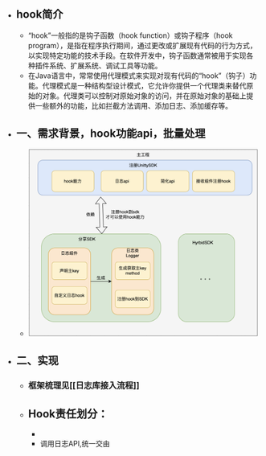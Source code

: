 - ## hook简介
	- “hook”一般指的是钩子函数（hook function）或钩子程序（hook program），是指在程序执行期间，通过更改或扩展现有代码的行为方式，以实现特定功能的技术手段。在软件开发中，钩子函数通常被用于实现各种插件系统、扩展系统、调试工具等功能。
	- 在Java语言中，常常使用代理模式来实现对现有代码的“hook”（钩子）功能。代理模式是一种结构型设计模式，它允许你提供一个代理类来替代原始的对象。代理类可以控制对原始对象的访问，并在原始对象的基础上提供一些额外的功能，比如拦截方法调用、添加日志、添加缓存等。
- ## 一、需求背景，hook功能api，批量处理
	- ![image.png](../assets/image_1683360102737_0.png)
- ## 二、实现
	- ### 框架梳理见[[日志库接入流程]]
	- ## Hook责任划分：
		-
		- 调用日志API,统一交由